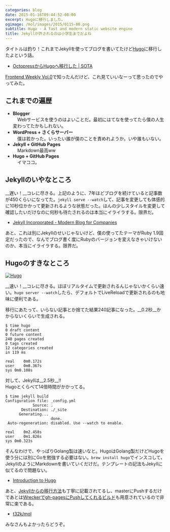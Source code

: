 ```yaml
---
categories: blog
date: 2015-01-16T09:44:52-08:00
excerpt: Hugoに移行しました。
ogimage: /mol/images/2015/0115-00.png
subtitle: Hugo - A fast and modern static website engine
title: Jekyllが許されるのは小学生までだよね
---
```


タイトルは釣り！これまでJekyllを使ってブログを書いてたけど[Hugo](http://gohugo.io/)に移行したよという話。

+ [OctopressからHugoへ移行した | SOTA](http://deeeet.com/writing/2014/12/25/hugo/)

[Frontend Weekly Vol.0](/mol/log/frontend-weekly/)で知ったんだけど、これ見ていいなーって思ったのでやってみた。

## これまでの遍歴

+ __Blogger__  
　Webサービスを使うのはよいことだ。最初にはてなを使ってたら僕の人生変わってたかもしれない。
+ __WordPress + さくらサーバー__  
　僕は若かった。いったい誰が僕のことを責めれようか。いや誰もいない。
+ __Jekyll + GitHub Pages__  
　Markdown最高ww
+ __Hugo + GitHub Pages__  
　イマココ。

## Jekyllのいやなところ

__遅い！__コレに尽きる。上記のように、7年ほどブログを続けていると記事数が450くらいになってた。`jekyll serve --watch`して、記事を変更しても体感的に10秒位かかって更新されるような状態だった。ほんの少しスタイルを変更して確認したいだけなのに何秒も待たされるのは本当にイライラする。限界だ。

+ [Jekyll Incorporated - Modern Blog for Companies](http://incorporated.sendtoinc.com/)

あと、これは別にJekyllのせいじゃないけど、僕の使ってたテーマがRuby 1.9固定だったので、なんでブログ書く度にRubyのバージョンを変えなきゃいけないのか、本当にイライラする。限界だ。

## Hugoのすきなところ

[![Hugo](/mol/images/2015/0115-01.png)](http://gohugo.io/)

__速い！__コレに尽きる。ほぼリアルタイムで更新されるんじゃないかくらい速い。`hugo server --watch`したら、デフォルトでLiveReloadで更新されるのも地味に便利である。

移行にあたって、いらない記事とか捨てた結果240記事になった。__0.2秒__かからないくらいで生成される。

```shell
$ time hugo
0 draft content
0 future content
240 pages created
0 tags created
12 categories created
in 119 ms

real	0m0.172s
user	0m0.367s
sys	0m0.108s
```
対して、Jekyllは__2.5秒__!!  
Hugoとくらべて14倍時間がかかってる。

```shell
$ time jekyll build
Configuration file: _config.yml
            Source: .
       Destination: ./_site
      Generating...
                    done.
 Auto-regeneration: disabled. Use --watch to enable.

real	0m2.458s
user	0m1.826s
sys	0m0.323s
```

そんなわけで、やっぱりGolang製は速いなと。HugoはGolang製だけどHugoを使う分には別にGoを勉強する必要はない。`brew install hugo`でインスコして、JekyllのようにMarkdownを書いていくだけだ。テンプレートの記法もJekyllに似てるので問題ない。

+ [Introduction to Hugo](http://gohugo.io/overview/introduction/)

あと、[Jekyllからの移行方法](http://gohugo.io/tutorials/migrate-from-jekyll/)も丁寧に記載されてるし、masterにPushするだけであとは[Wreckerでgh-pagesにPushしてくれるビルド](http://gohugo.io/tutorials/automated-deployments/)も用意されているので非常に楽である。

+ [t32k/mol](https://github.com/t32k/mol)

みなさんもよかったらどうぞ。



